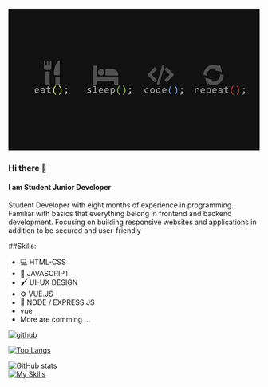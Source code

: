 ![img](./img/HD-wallpaper-technology-code-programming-programmer.jpg)

### Hi there 👋
#### I am Student Junior Developer

Student Developer with eight months of experience in programming. Familiar with basics that everything belong in frontend and backend development. Focusing on building responsive websites and applications in addition to be secured and user-friendly

##Skills: 
* :computer: HTML-CSS
* :wrench: JAVASCRIPT
* :paintbrush: UI-UX DESIGN
* :gear: VUE.JS
* :closed_lock_with_key: NODE / EXPRESS.JS
* vue 
* More are comming ...



[<img src='https://cdn.jsdelivr.net/npm/simple-icons@3.0.1/icons/github.svg' alt='github' height='40'>](https://github.com/AshodJS21)  

[![Top Langs](https://github-readme-stats.vercel.app/api/top-langs/?username=AshodJS21)](https://github.com/anuraghazra/github-readme-stats)

![GitHub stats](https://github-readme-stats.vercel.app/api?username=AshodJS21&show_icons=true)  
[![My Skills](https://skills.thijs.gg/icons?i=java,kotlin,nodejs,figma&theme=light)](https://skills.thijs.gg)
